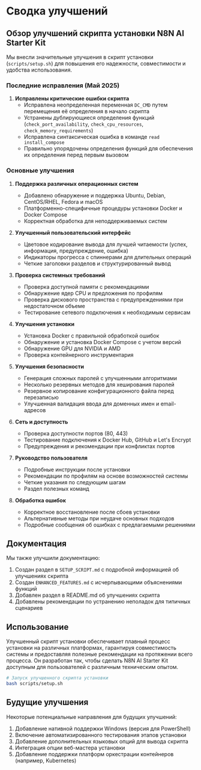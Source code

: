 # Сводка улучшений

## Обзор улучшений скрипта установки N8N AI Starter Kit

Мы внесли значительные улучшения в скрипт установки (`scripts/setup.sh`) для повышения его надежности, совместимости и удобства использования.

### Последние исправления (Май 2025)

1. **Исправлены критические ошибки скрипта**
   - Исправлена неопределенная переменная `DC_CMD` путем перемещения её определения в начало скрипта
   - Устранены дублирующиеся определения функций (`check_port_availability`, `check_cpu_resources`, `check_memory_requirements`)
   - Исправлена синтаксическая ошибка в команде `read install_compose`
   - Правильно упорядочены определения функций для обеспечения их определения перед первым вызовом
   

### Основные улучшения

1. **Поддержка различных операционных систем**
   - Добавлено обнаружение и поддержка Ubuntu, Debian, CentOS/RHEL, Fedora и macOS
   - Платформенно-специфичные процедуры установки Docker и Docker Compose
   - Корректная обработка для неподдерживаемых систем

2. **Улучшенный пользовательский интерфейс**
   - Цветовое кодирование вывода для лучшей читаемости (успех, информация, предупреждение, ошибка)
   - Индикаторы прогресса с спиннерами для длительных операций
   - Четкие заголовки разделов и структурированный вывод

3. **Проверка системных требований**
   - Проверка доступной памяти с рекомендациями
   - Обнаружение ядер CPU и предложения по профилям
   - Проверка дискового пространства с предупреждениями при недостаточном объеме
   - Тестирование сетевого подключения к необходимым сервисам

4. **Улучшения установки**
   - Установка Docker с правильной обработкой ошибок
   - Обнаружение и установка Docker Compose с учетом версий
   - Обнаружение GPU для NVIDIA и AMD
   - Проверка контейнерного инструментария

5. **Улучшения безопасности**
   - Генерация сложных паролей с улучшенными алгоритмами
   - Несколько резервных методов для хеширования паролей
   - Резервное копирование конфигурационного файла перед перезаписью
   - Улучшенная валидация ввода для доменных имен и email-адресов

6. **Сеть и доступность**
   - Проверка доступности портов (80, 443)
   - Тестирование подключения к Docker Hub, GitHub и Let's Encrypt
   - Предупреждения и рекомендации при конфликтах портов

7. **Руководство пользователя**
   - Подробные инструкции после установки
   - Рекомендации по профилям на основе возможностей системы
   - Четкие указания по следующим шагам
   - Раздел полезных команд

8. **Обработка ошибок**
   - Корректное восстановление после сбоев установки
   - Альтернативные методы при неудаче основных подходов
   - Подробные сообщения об ошибках с предлагаемыми решениями

## Документация

Мы также улучшили документацию:

1. Создан раздел в `SETUP_SCRIPT.md` с подробной информацией об улучшениях скрипта
2. Создан `ENHANCED_FEATURES.md` с исчерпывающими объяснениями функций
3. Добавлен раздел в README.md об улучшениях скрипта
4. Добавлены рекомендации по устранению неполадок для типичных сценариев

## Использование

Улучшенный скрипт установки обеспечивает плавный процесс установки на различных платформах, гарантируя совместимость системы и предоставляя полезные рекомендации на протяжении всего процесса. Он разработан так, чтобы сделать N8N AI Starter Kit доступным для пользователей с различным техническим опытом.

```bash
# Запуск улучшенного скрипта установки
bash scripts/setup.sh
```

## Будущие улучшения

Некоторые потенциальные направления для будущих улучшений:

1. Добавление нативной поддержки Windows (версия для PowerShell)
2. Включение автоматизированного тестирования этапов установки
3. Добавление дополнительных языковых опций для вывода скрипта
4. Интеграция опции веб-мастера установки
5. Добавление поддержки платформ оркестрации контейнеров (например, Kubernetes)
